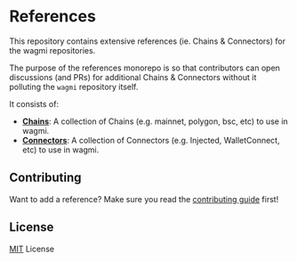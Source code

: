 # References

This repository contains extensive references (ie. Chains & Connectors) for the wagmi repositories.

The purpose of the references monorepo is so that contributors can open discussions (and PRs) for additional Chains & Connectors without it polluting the `wagmi` repository itself.

It consists of:

- **[Chains](/packages/chains/)**: A collection of Chains (e.g. mainnet, polygon, bsc, etc) to use in wagmi.
- **[Connectors](/packages/connectors/)**: A collection of Connectors (e.g. Injected, WalletConnect, etc) to use in wagmi.

## Contributing

Want to add a reference? Make sure you read the [contributing guide](.github/CONTRIBUTING.md) first!

## License

[MIT](/LICENSE) License
